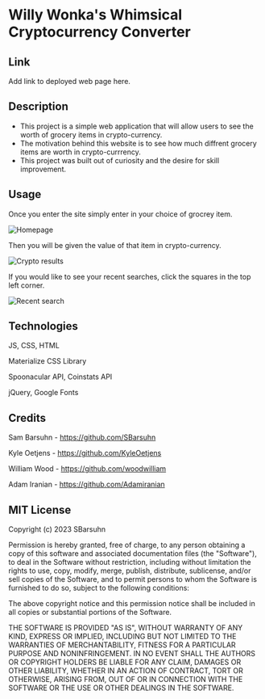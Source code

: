 
# Willy Wonka's Whimsical Cryptocurrency Converter

## Link 
 
Add link to deployed web page here. 

## Description

- This project is a simple web application that will allow users to see the worth of grocery items in crypto-currency.
- The motivation behind this website is to see how much diffrent grocery items are worth in crypto-currrency.
- This project was built out of curiosity and the desire for skill improvement.

## Usage

Once you enter the site simply enter in your choice of grocrey item.

   ![Homepage](file:///Users/adam/Project-1/assets/images/Home.jpg)
  
Then you will be given the value of that item in crypto-currency.

   ![Crypto results](file:///Users/adam/Project-1/assets/images/Crypto.jpg)
   
If you would like to see your recent searches, click the squares in the top left corner. 
   
   ![Recent search](file:///assets/images/Recent.jpg)


## Technologies 

JS, CSS, HTML

Materialize CSS Library

Spoonacular API, Coinstats API

jQuery, Google Fonts

   
## Credits

Sam Barsuhn - https://github.com/SBarsuhn

Kyle Oetjens - https://github.com/KyleOetjens

William Wood - https://github.com/woodwilliam

Adam Iranian - https://github.com/Adamiranian

## MIT License

Copyright (c) 2023 SBarsuhn

Permission is hereby granted, free of charge, to any person obtaining a copy
of this software and associated documentation files (the "Software"), to deal
in the Software without restriction, including without limitation the rights
to use, copy, modify, merge, publish, distribute, sublicense, and/or sell
copies of the Software, and to permit persons to whom the Software is
furnished to do so, subject to the following conditions:

The above copyright notice and this permission notice shall be included in all
copies or substantial portions of the Software.

THE SOFTWARE IS PROVIDED "AS IS", WITHOUT WARRANTY OF ANY KIND, EXPRESS OR
IMPLIED, INCLUDING BUT NOT LIMITED TO THE WARRANTIES OF MERCHANTABILITY,
FITNESS FOR A PARTICULAR PURPOSE AND NONINFRINGEMENT. IN NO EVENT SHALL THE
AUTHORS OR COPYRIGHT HOLDERS BE LIABLE FOR ANY CLAIM, DAMAGES OR OTHER
LIABILITY, WHETHER IN AN ACTION OF CONTRACT, TORT OR OTHERWISE, ARISING FROM,
OUT OF OR IN CONNECTION WITH THE SOFTWARE OR THE USE OR OTHER DEALINGS IN THE
SOFTWARE.
